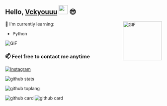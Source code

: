 

<!--
**Vckyouuu/Vckyouuu** is a ✨ _special_ ✨ repository because its `README.md` (this file) appears on your GitHub profile.

Here are some ideas to get you started:

- 🔭 I’m currently working on ...
- 🌱 I’m currently learning ...
- 👯 I’m looking to collaborate on ...
- 🤔 I’m looking for help with ...
- 💬 Ask me about ...
- 📫 How to reach me: ...
- 😄 Pronouns: ...
- ⚡ Fun fact: Lo Semua Kontol
-->
## Hello, [Vckyouuu](https://instagram.com/Vckyouuu) <img src="https://github.com/TheDudeThatCode/TheDudeThatCode/blob/master/Assets/Hi.gif" width="29px"> :sunglasses:

<img align="right" alt="GIF" height="125px" src="https://i.giphy.com/media/LMt9638dO8dftAjtco/200.webp" />

:page_with_curl: I'm currently learning:

- Python

<img align="center" fit="fill" alt="GIF" src="https://media.giphy.com/media/ZVik7pBtu9dNS/giphy.gif" />

### 📫 Feel free to contact me anytime
<a href="https://www.instagram.com/Vckyouuu" target="_blank"><img src="https://img.shields.io/badge/Instagram-%23E4405F.svg?&style=flat-square&logo=instagram&logoColor=white" alt="Instagram"></a>

![github stats](https://github-readme-stats.vercel.app/api?username=Vckyou&show_icons=true&theme=radical)

![github toplang](https://github-readme-stats.vercel.app/api/top-langs/?username=Vckyou&layout=compact&theme=nightowl)

![github card](https://github-readme-stats.vercel.app/api/pin/?username=Vckyou&repo=FromVT-Ubot&theme=dark)
![github card](https://github-readme-stats.vercel.app/api/pin/?username=Vckyou&repo=Geez-UserBot&theme=nightowl)
